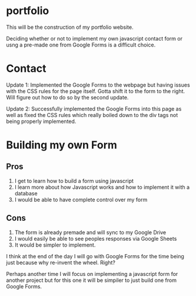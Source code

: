 portfolio
=========

This will be the construction of my portfolio website. 

Deciding whether or not to implement my own javascript contact form or usng a pre-made one from Google Forms is a difficult choice. 


Contact
=========

Update 1: Implemented the Google Forms to the webpage but having issues with the CSS rules for the page itself. Gotta shift it to the form to the right. Will figure out how to do so by the second update. 

Update 2: Successfully implemented the Google Forms into this page as well as fixed the CSS rules which really boiled down to the div tags not being properly implemented. 

Building my own Form 
=========

Pros
---------
1) I get to learn how to build a form using javascript 
2) I learn more about how Javascript works and how to implement it with a database 
3) I would be able to have complete control over my form 

Cons
---------
1) The form is already premade and will sync to my Google Drive 
2) I would easily be able to see peoples responses via Google Sheets 
3) It would be simpler to implement. 

I think at the end of the day I will go with Google Forms for the time being just because why re-invent the wheel. Right? 

Perhaps another time I will focus on implementing a javascript form for another project but for this one it will be simpiler to just build one from Google Forms. 


